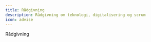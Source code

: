 ```yaml
---
title: Rådgivning
description: Rådgivning om teknologi, digitalisering og scrum
icon: advise
---
```


Rådgivning